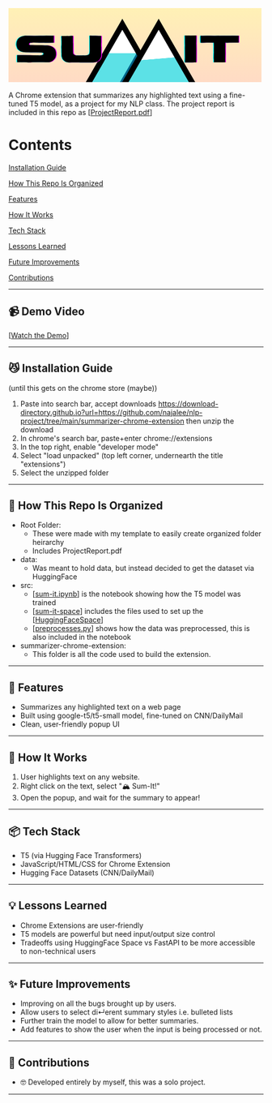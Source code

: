 ![logo](summarizer-chrome-extension/images/graphicdesignismypassion.png "logo!")


A Chrome extension that summarizes any highlighted text using a fine-tuned T5 model, as a project for my NLP class. The project report is included in this repo as [[ProjectReport.pdf](ProjectReport.pdf)]


# Contents
[Installation Guide](#😼-installation-guide)

[How This Repo Is Organized](#🦧-how-this-repo-is-organized)

[Features](#🚀-features)

[How It Works](#🧠-how-it-works)

[Tech Stack](#📦-tech-stack)

[Lessons Learned](#💡-lessons-learned)

[Future Improvements](#✨-future-improvements)

[Contributions](#👤-contributions)

---

## 📹 Demo Video
[[Watch the Demo](https://www.youtube.com/watch?v=S_Ph9YNmtqs)]

---

## 😼 Installation Guide
(until this gets on the chrome store (maybe))

1. Paste into search bar, accept downloads https://download-directory.github.io?url=https://github.com/najalee/nlp-project/tree/main/summarizer-chrome-extension then unzip the download
2. In chrome's search bar, paste+enter chrome://extensions
3. In the top right, enable "developer mode"
4. Select "load unpacked" (top left corner, undernearth the title "extensions")
5. Select the unzipped folder

---

## 🦧 How This Repo Is Organized

- Root Folder:
    - These were made with my template to easily create organized folder heirarchy
    - Includes ProjectReport.pdf
- data:
    - Was meant to hold data, but instead decided to get the dataset via HuggingFace
- src:
    - [[sum-it.ipynb](src/sum-it.ipynb)] is the notebook showing how the T5 model was trained
    - [[sum-it-space](src/sum-it-space)] includes the files used to set up the [[HuggingFaceSpace](https://huggingface.co/spaces/najalee/sum-it)]
    - [[preprocesses.py](src/preprocesses.py)] shows how the data was preprocessed, this is also included in the notebook
- summarizer-chrome-extension:
    - This folder is all the code used to build the extension.

---

## 🚀 Features
- Summarizes any highlighted text on a web page
- Built using google-t5/t5-small model, fine-tuned on CNN/DailyMail
- Clean, user-friendly popup UI

---

## 🧠 How It Works
1. User highlights text on any website.
2. Right click on the text, select "🏔️ Sum-It!"
3. Open the popup, and wait for the summary to appear!

---

## 📦 Tech Stack
- T5 (via Hugging Face Transformers)
- JavaScript/HTML/CSS for Chrome Extension
- Hugging Face Datasets (CNN/DailyMail)

---

## 💡 Lessons Learned
- Chrome Extensions are user-friendly
- T5 models are powerful but need input/output size control
- Tradeoffs using HuggingFace Space vs FastAPI to be more accessible to non-technical users

---

## ✨ Future Improvements
- Improving on all the bugs brought up by users.
- Allow users to select di↵erent summary styles i.e. bulleted lists
- Further train the model to allow for better summaries.
- Add features to show the user when the input is being processed or not.

---

## 👤 Contributions
- 🤓 Developed entirely by myself, this was a solo project.

---
 
